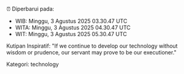 ⏰ Diperbarui pada:
- WIB: Minggu, 3 Agustus 2025 03.30.47 UTC
- WITA: Minggu, 3 Agustus 2025 04.30.47 UTC
- WIT: Minggu, 3 Agustus 2025 05.30.47 UTC

Kutipan Inspiratif:
"If we continue to develop our technology without wisdom or prudence, our servant may prove to be our executioner."


Kategori: technology

